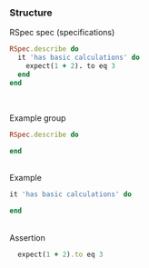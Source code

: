 ### Structure

RSpec spec (specifications)

```ruby
RSpec.describe do
  it 'has basic calculations' do
    expect(1 + 2). to eq 3
  end
end
```

<br>

Example group

```ruby
RSpec.describe do

end
```

<br>
Example

```ruby
it 'has basic calculations' do

end
```

<br>
Assertion

```ruby
  expect(1 + 2).to eq 3
```
